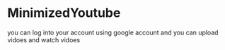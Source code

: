 # MinimizedYoutube
you can log into your account using google account and you can upload vidoes and watch vidoes
